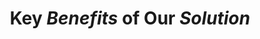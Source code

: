 ---
layout: Title and Content
title: "**Key** *Benefits* of Our ___Solution___"
content: |
  Our solution provides several ***key advantages***:

  • **Increased Efficiency**: Streamlined workflows reduce processing time by *40%*
  • **Cost Savings**: Automation reduces ___manual labor___ costs significantly
  • **Improved Accuracy**: Automated validation eliminates ***human error***
  • **Scalability**: System grows with your *business needs*

  Implementation can begin immediately with ___minimal disruption___ to existing operations.
---